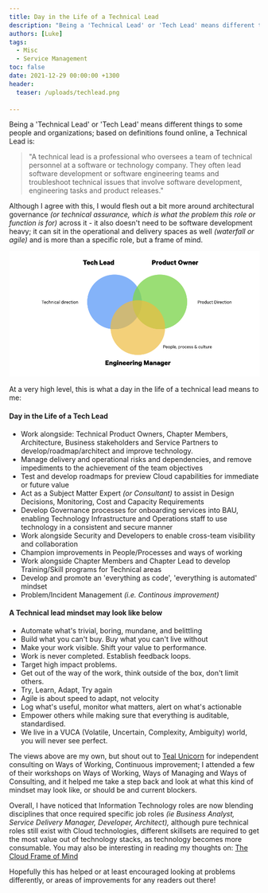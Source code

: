 ```yaml
---
title: Day in the Life of a Technical Lead
description: "Being a 'Technical Lead' or 'Tech Lead' means different things to some people and organizations; based on definitions found online, a Technical Lead is:"
authors: [Luke]
tags:
  - Misc
  - Service Management
toc: false
date: 2021-12-29 00:00:00 +1300
header:
  teaser: /uploads/techlead.png

---
```

Being a 'Technical Lead' or 'Tech Lead' means different things to some people and organizations; based on definitions found online, a Technical Lead is:

> "A technical lead is a professional who oversees a team of technical personnel at a software or technology company. They often lead software development or software engineering teams and troubleshoot technical issues that involve software development, engineering tasks and product releases."

Although I agree with this, I would flesh out a bit more around architectural governance _(or technical assurance, which is what the problem this role or function is for)_ across it - it also doesn't need to be software development heavy; it can sit in the operational and delivery spaces as well _(waterfall or agile)_ and is more than a specific role, but a frame of mind.

![Tech Lead - Venn diagram](/uploads/techlead.png "Tech Lead - Venn diagram")

At a very high level, this is what a day in the life of a technical lead means to me:

#### Day in the Life of a Tech Lead

* Work alongside: Technical Product Owners, Chapter Members, Architecture, Business stakeholders and Service Partners to develop/roadmap/architect and improve technology.
* Manage delivery and operational risks and dependencies, and remove impediments to the achievement of the team objectives
* Test and develop roadmaps for preview Cloud capabilities for immediate or future value
* Act as a Subject Matter Expert _(or Consultant)_ to assist in Design Decisions, Monitoring, Cost and Capacity Requirements
* Develop Governance processes for onboarding services into BAU, enabling Technology Infrastructure and Operations staff to use technology in a consistent and secure manner
* Work alongside Security and Developers to enable cross-team visibility and collaboration
* Champion improvements in People/Processes and ways of working
* Work alongside Chapter Members and Chapter Lead to develop Training/Skill programs for Technical areas
* Develop and promote an 'everything as code', 'everything is automated' mindset
* Problem/Incident Management _(i.e. Continous improvement)_

#### A Technical lead mindset may look like below

* Automate what's trivial, boring, mundane, and belittling
* Build what you can't buy. Buy what you can't live without
* Make your work visible. Shift your value to performance.
* Work is never completed. Establish feedback loops.
* Target high impact problems.
* Get out of the way of the work, think outside of the box, don't limit others.
* Try, Learn, Adapt, Try again
* Agile is about speed to adapt, not velocity
* Log what's useful, monitor what matters, alert on what's actionable
* Empower others while making sure that everything is auditable, standardised.
* We live in a VUCA (Volatile, Uncertain, Complexity, Ambiguity) world, you will never see perfect.


The views above are my own, but shout out to [Teal Unicorn](https://tealunicorn.com/ "Teal Unicorn") for independent consulting on Ways of Working, Continuous improvement; I attended a few of their workshops on Ways of Working, Ways of Managing and Ways of Consulting, and it helped me take a step back and look at what this kind of mindset may look like, or should be and current blockers.

Overall, I have noticed that Information Technology roles are now blending disciplines that once required specific job roles _(ie Business Analyst, Service Delivery Manager, Developer, Architect),_ although pure technical roles still exist with Cloud technologies, different skillsets are required to get the most value out of technology stacks, as technology becomes more consumable.  You may also be interesting in reading my thoughts on: [The Cloud Frame of Mind](https://luke.geek.nz/the-cloud-frame-of-mind "The Cloud Frame of Mind")

Hopefully this has helped or at least encouraged looking at problems differently, or areas of improvements for any readers out there!
